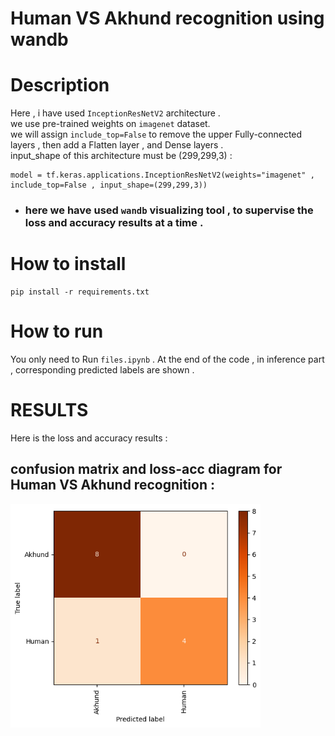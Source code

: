 # Human VS Akhund recognition using wandb


# Description 

Here , i have used `InceptionResNetV2` architecture . <br />
we use pre-trained weights on `imagenet` dataset. <br />
we will assign `include_top=False` to remove the upper Fully-connected layers , then add a Flatten layer , and Dense layers . <br />
input_shape of this architecture must be (299,299,3) :
```
model = tf.keras.applications.InceptionResNetV2(weights="imagenet" , include_top=False , input_shape=(299,299,3)) 
```
+ ### here we have used `wandb` visualizing tool , to supervise the loss and accuracy results at a time . 




# How to install 
```
pip install -r requirements.txt 
```


# How to run 


You only need to Run `files.ipynb` . At the end of the code , in inference part , corresponding predicted labels are shown .  


# RESULTS 
Here is the loss and accuracy results : <br />

## confusion matrix and loss-acc diagram for Human VS Akhund recognition :
<p float="center">
    <img src  = "assets/conf_mat.png" width=400 /> 
</p>
<br />

